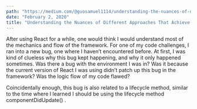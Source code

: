 ```yaml
---
path: "https://medium.com/@guosamuel1114/understanding-the-nuances-of-different-approaches-that-achieve-the-same-results-1cdabb4509a9"
date: "February 2, 2020"
title: "Understanding the Nuances of Different Approaches That Achieve the Same Results"
---
```


After using React for a while, one would think I would understand most of the mechanics and flow of the framework. For one of my code challenges, I ran into a new bug, one where I haven’t encountered before. At first, I was kind of clueless why this bug kept happening, and why it only happened sometimes. Was there a bug with the environment I was in? Was it because the current version of React I was using didn’t patch up this bug in the framework? Was the logic flow of my code flawed?

Coincidentally enough, this bug is also related to a lifecycle method, similar to the time where I learned I should be using the lifecycle method componentDidUpdate() .
